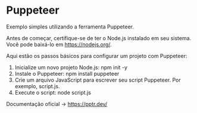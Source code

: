 # Puppeteer

Exemplo simples utilizando a ferramenta Puppeteer.

Antes de começar, certifique-se de ter o Node.js instalado em seu sistema. Você pode baixá-lo em https://nodejs.org/.

Aqui estão os passos básicos para configurar um projeto com Puppeteer:

1. Inicialize um novo projeto Node.js: npm init -y
2. Instale o Puppeteer: npm install puppeteer
3. Crie um arquivo JavaScript para escrever seu script Puppeteer. Por exemplo, script.js.
4. Execute o script: node script.js 

Documentação oficial -> https://pptr.dev/
